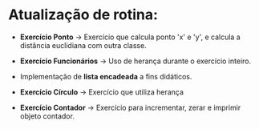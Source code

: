 # Atualização de rotina:

- **Exercício Ponto** -> Exercício que calcula ponto 'x' e 'y', e calcula a distância euclidiana com outra classe.

- **Exercício Funcionários** -> Uso de herança durante o exercício inteiro.

- Implementação de **lista encadeada** a fins didáticos.

- **Exercício Círculo** -> Exercício que utiliza herança

- **Exercício Contador** -> Exercício para incrementar, zerar e imprimir objeto contador.
